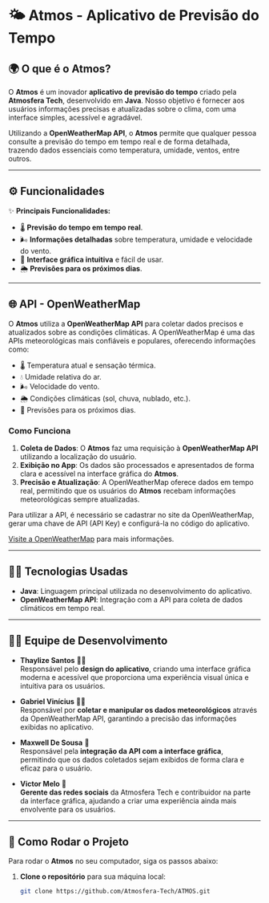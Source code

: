 # 🌤️ **Atmos** - Aplicativo de Previsão do Tempo

## 🌍 O que é o **Atmos**?

O **Atmos** é um inovador **aplicativo de previsão do tempo** criado pela **Atmosfera Tech**, desenvolvido em **Java**. Nosso objetivo é fornecer aos usuários informações precisas e atualizadas sobre o clima, com uma interface simples, acessível e agradável. 

Utilizando a **OpenWeatherMap API**, o **Atmos** permite que qualquer pessoa consulte a previsão do tempo em tempo real e de forma detalhada, trazendo dados essenciais como temperatura, umidade, ventos, entre outros.

---

## ⚙️ Funcionalidades

✨ **Principais Funcionalidades:**

- 🌡️ **Previsão do tempo em tempo real**.
- 🌬️ **Informações detalhadas** sobre temperatura, umidade e velocidade do vento.
- 🎨 **Interface gráfica intuitiva** e fácil de usar.
- 🌦️ **Previsões para os próximos dias**.

---

## 🌐 **API - OpenWeatherMap**

O **Atmos** utiliza a **OpenWeatherMap API** para coletar dados precisos e atualizados sobre as condições climáticas. A OpenWeatherMap é uma das APIs meteorológicas mais confiáveis e populares, oferecendo informações como:

- 🌡️ Temperatura atual e sensação térmica.
- 💧 Umidade relativa do ar.
- 🌬️ Velocidade do vento.
- 🌦️ Condições climáticas (sol, chuva, nublado, etc.).
- 📅 Previsões para os próximos dias.

### Como Funciona

1. **Coleta de Dados**: O **Atmos** faz uma requisição à **OpenWeatherMap API** utilizando a localização do usuário.
2. **Exibição no App**: Os dados são processados e apresentados de forma clara e acessível na interface gráfica do **Atmos**.
3. **Precisão e Atualização**: A OpenWeatherMap oferece dados em tempo real, permitindo que os usuários do **Atmos** recebam informações meteorológicas sempre atualizadas.

Para utilizar a API, é necessário se cadastrar no site da OpenWeatherMap, gerar uma chave de API (API Key) e configurá-la no código do aplicativo.

[Visite a OpenWeatherMap](https://openweathermap.org/) para mais informações.

---

## 🧑‍💻 Tecnologias Usadas

- **Java**: Linguagem principal utilizada no desenvolvimento do aplicativo.
- **OpenWeatherMap API**: Integração com a API para coleta de dados climáticos em tempo real.

---

## 👩‍💻 Equipe de Desenvolvimento

- **Thaylize Santos** 👩‍🎨  
  Responsável pelo **design do aplicativo**, criando uma interface gráfica moderna e acessível que proporciona uma experiência visual única e intuitiva para os usuários.

- **Gabriel Vinícius** 👨‍💻  
  Responsável por **coletar e manipular os dados meteorológicos** através da OpenWeatherMap API, garantindo a precisão das informações exibidas no aplicativo.

- **Maxwell De Sousa** 🔧  
  Responsável pela **integração da API com a interface gráfica**, permitindo que os dados coletados sejam exibidos de forma clara e eficaz para o usuário.

- **Victor Melo** 📱  
  **Gerente das redes sociais** da Atmosfera Tech e contribuidor na parte da interface gráfica, ajudando a criar uma experiência ainda mais envolvente para os usuários.

---

## 🚀 Como Rodar o Projeto

Para rodar o **Atmos** no seu computador, siga os passos abaixo:

1. **Clone o repositório** para sua máquina local:

   ```bash
   git clone https://github.com/Atmosfera-Tech/ATMOS.git
